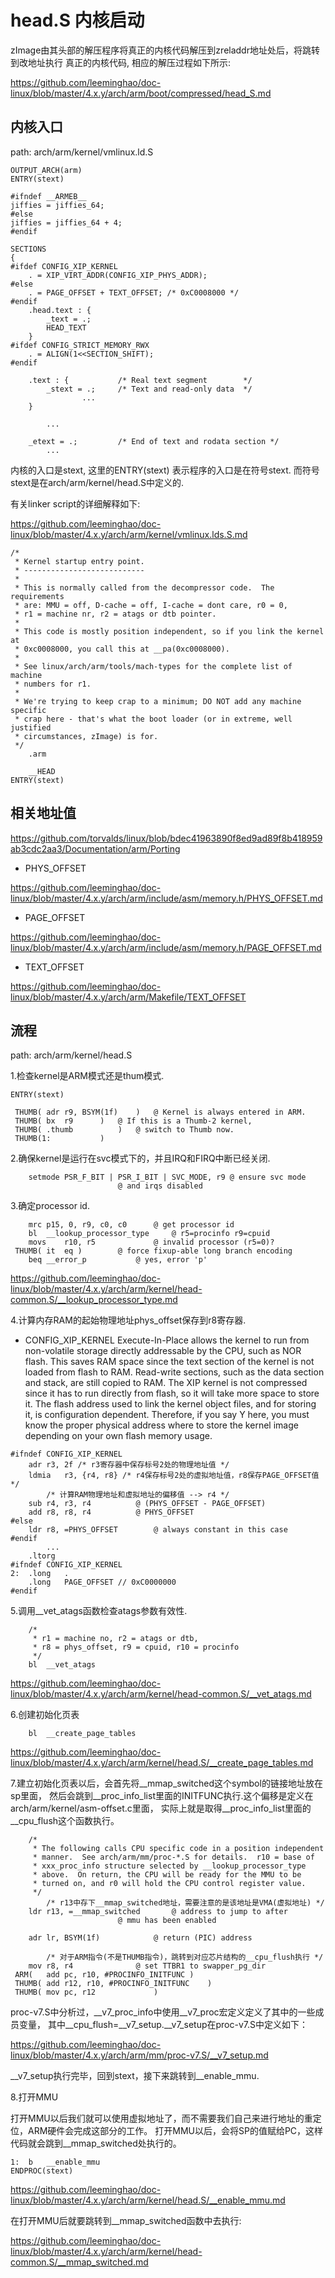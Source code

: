 head.S 内核启动
========================================

zImage由其头部的解压程序将真正的内核代码解压到zreladdr地址处后，将跳转到改地址执行
真正的内核代码, 相应的解压过程如下所示:

https://github.com/leeminghao/doc-linux/blob/master/4.x.y/arch/arm/boot/compressed/head_S.md

内核入口
----------------------------------------

path: arch/arm/kernel/vmlinux.ld.S
```
OUTPUT_ARCH(arm)
ENTRY(stext)

#ifndef __ARMEB__
jiffies = jiffies_64;
#else
jiffies = jiffies_64 + 4;
#endif

SECTIONS
{
#ifdef CONFIG_XIP_KERNEL
	. = XIP_VIRT_ADDR(CONFIG_XIP_PHYS_ADDR);
#else
	. = PAGE_OFFSET + TEXT_OFFSET; /* 0xC0008000 */
#endif
	.head.text : {
		_text = .;
		HEAD_TEXT
	}
#ifdef CONFIG_STRICT_MEMORY_RWX
	. = ALIGN(1<<SECTION_SHIFT);
#endif

	.text : {			/* Real text segment		*/
		_stext = .;		/* Text and read-only data	*/
                ...
	}

        ...

	_etext = .;			/* End of text and rodata section */
        ...
```

内核的入口是stext, 这里的ENTRY(stext) 表示程序的入口是在符号stext.
而符号stext是在arch/arm/kernel/head.S中定义的.

有关linker script的详细解释如下:

https://github.com/leeminghao/doc-linux/blob/master/4.x.y/arch/arm/kernel/vmlinux.lds.S.md

```
/*
 * Kernel startup entry point.
 * ---------------------------
 *
 * This is normally called from the decompressor code.  The requirements
 * are: MMU = off, D-cache = off, I-cache = dont care, r0 = 0,
 * r1 = machine nr, r2 = atags or dtb pointer.
 *
 * This code is mostly position independent, so if you link the kernel at
 * 0xc0008000, you call this at __pa(0xc0008000).
 *
 * See linux/arch/arm/tools/mach-types for the complete list of machine
 * numbers for r1.
 *
 * We're trying to keep crap to a minimum; DO NOT add any machine specific
 * crap here - that's what the boot loader (or in extreme, well justified
 * circumstances, zImage) is for.
 */
	.arm

	__HEAD
ENTRY(stext)
```

相关地址值
----------------------------------------

https://github.com/torvalds/linux/blob/bdec41963890f8ed9ad89f8b418959ab3cdc2aa3/Documentation/arm/Porting

* PHYS_OFFSET

https://github.com/leeminghao/doc-linux/blob/master/4.x.y/arch/arm/include/asm/memory.h/PHYS_OFFSET.md

* PAGE_OFFSET

https://github.com/leeminghao/doc-linux/blob/master/4.x.y/arch/arm/include/asm/memory.h/PAGE_OFFSET.md

* TEXT_OFFSET

https://github.com/leeminghao/doc-linux/blob/master/4.x.y/arch/arm/Makefile/TEXT_OFFSET

流程
----------------------------------------

path: arch/arm/kernel/head.S

1.检查kernel是ARM模式还是thum模式.

```
ENTRY(stext)

 THUMB(	adr	r9, BSYM(1f)	)	@ Kernel is always entered in ARM.
 THUMB(	bx	r9		)	@ If this is a Thumb-2 kernel,
 THUMB(	.thumb			)	@ switch to Thumb now.
 THUMB(1:			)
```

2.确保kernel是运行在svc模式下的，并且IRQ和FIRQ中断已经关闭.

```
	setmode	PSR_F_BIT | PSR_I_BIT | SVC_MODE, r9 @ ensure svc mode
						@ and irqs disabled
```

3.确定processor id.

```
	mrc	p15, 0, r9, c0, c0		@ get processor id
	bl	__lookup_processor_type		@ r5=procinfo r9=cpuid
	movs	r10, r5				@ invalid processor (r5=0)?
 THUMB( it	eq )		@ force fixup-able long branch encoding
	beq	__error_p			@ yes, error 'p'
```

https://github.com/leeminghao/doc-linux/blob/master/4.x.y/arch/arm/kernel/head-common.S/__lookup_processor_type.md

4.计算内存RAM的起始物理地址phys_offset保存到r8寄存器.

* CONFIG_XIP_KERNEL
  Execute-In-Place allows the kernel to run from non-volatile storage directly
  addressable by the CPU, such as NOR flash. This saves RAM space since the
  text section of the kernel is not loaded from flash to RAM. Read-write
  sections, such as the data section and stack, are still copied to RAM.
  The XIP kernel is not compressed since it has to run directly from flash,
  so it will take more space to store it. The flash address used to link the
  kernel object files, and for storing it, is configuration dependent.
  Therefore, if you say Y here, you must know the proper physical address where
  to store the kernel image depending on your own flash memory usage.

```
#ifndef CONFIG_XIP_KERNEL
	adr	r3, 2f /* r3寄存器中保存标号2处的物理地址值 */
	ldmia	r3, {r4, r8} /* r4保存标号2处的虚拟地址值，r8保存PAGE_OFFSET值 */
        /* 计算RAM物理地址和虚拟地址的偏移值 --> r4 */
	sub	r4, r3, r4			@ (PHYS_OFFSET - PAGE_OFFSET)
	add	r8, r8, r4			@ PHYS_OFFSET
#else
	ldr	r8, =PHYS_OFFSET		@ always constant in this case
#endif
        ...
	.ltorg
#ifndef CONFIG_XIP_KERNEL
2:	.long	.
	.long	PAGE_OFFSET // 0xC0000000
#endif
```

5.调用__vet_atags函数检查atags参数有效性.

```
	/*
	 * r1 = machine no, r2 = atags or dtb,
	 * r8 = phys_offset, r9 = cpuid, r10 = procinfo
	 */
	bl	__vet_atags
```

https://github.com/leeminghao/doc-linux/blob/master/4.x.y/arch/arm/kernel/head-common.S/__vet_atags.md

6.创建初始化页表

```
	bl	__create_page_tables
```

https://github.com/leeminghao/doc-linux/blob/master/4.x.y/arch/arm/kernel/head.S/__create_page_tables.md

7.建立初始化页表以后，会首先将__mmap_switched这个symbol的链接地址放在sp里面，
  然后会跳到__proc_info_list里面的INITFUNC执行.这个偏移是定义在arch/arm/kernel/asm-offset.c里面，
  实际上就是取得__proc_info_list里面的__cpu_flush这个函数执行。

```
	/*
	 * The following calls CPU specific code in a position independent
	 * manner.  See arch/arm/mm/proc-*.S for details.  r10 = base of
	 * xxx_proc_info structure selected by __lookup_processor_type
	 * above.  On return, the CPU will be ready for the MMU to be
	 * turned on, and r0 will hold the CPU control register value.
	 */
        /* r13中存下__mmap_switched地址，需要注意的是该地址是VMA(虚拟地址) */
	ldr	r13, =__mmap_switched		@ address to jump to after
						@ mmu has been enabled

	adr	lr, BSYM(1f)			@ return (PIC) address

        /* 对于ARM指令(不是THUMB指令)，跳转到对应芯片结构的__cpu_flush执行 */
	mov	r8, r4				@ set TTBR1 to swapper_pg_dir
 ARM(	add	pc, r10, #PROCINFO_INITFUNC	)
 THUMB(	add	r12, r10, #PROCINFO_INITFUNC	)
 THUMB(	mov	pc, r12				)
```

proc-v7.S中分析过，__v7_proc_info中使用__v7_proc宏定义定义了其中的一些成员变量，
其中__cpu_flush=__v7_setup.__v7_setup在proc-v7.S中定义如下：

https://github.com/leeminghao/doc-linux/blob/master/4.x.y/arch/arm/mm/proc-v7.S/__v7_setup.md

__v7_setup执行完毕，回到stext，接下来跳转到__enable_mmu.

8.打开MMU

打开MMU以后我们就可以使用虚拟地址了，而不需要我们自己来进行地址的重定位，ARM硬件会完成这部分的工作。
打开MMU以后，会将SP的值赋给PC，这样代码就会跳到__mmap_switched处执行的。

```
1:	b	__enable_mmu
ENDPROC(stext)
```

https://github.com/leeminghao/doc-linux/blob/master/4.x.y/arch/arm/kernel/head.S/__enable_mmu.md

在打开MMU后就要跳转到__mmap_switched函数中去执行:

https://github.com/leeminghao/doc-linux/blob/master/4.x.y/arch/arm/kernel/head-common.S/__mmap_switched.md
